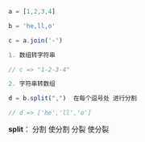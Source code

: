 ```js
a = [1,2,3,4]

b = 'he,ll,o'

c = a.join('-')

1. 数组转字符串

// c => "1-2-3-4"

2. 字符串转数组 

d = b.split(",")  在每个逗号处 进行分割

// d => ['he','ll','o']


```

**split**： 分割 使分割 分裂 使分裂

